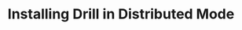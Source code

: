 ---
title: "Installing Drill in Distributed Mode"
slug: "Installing Drill in Distributed Mode"
parent: "Install Drill"
---